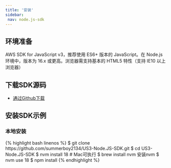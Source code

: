 ```yaml
--- 
title: '安装'
sidebar:
 nav: node.js-sdk
---
```

## 环境准备
AWS SDK for JavaScript v3，推荐使用 ES6+ 版本的 JavaScript。在 Node.js 环境中，版本为 16.x 或更高。浏览器需支持基本的 HTML5 特性（支持 IE10 以上浏览器）

## 下载SDK源码

* [通过Github下载](https://github.com/aws/aws-sdk-js-v3)

## 安装SDK示例

### 本地安装

<div class="copyable" markdown="1">
{% highlight bash linenos %}
$ git clone https://github.com/summerboy2134/US3-Node.JS-SDK.git
$ cd US3-Node.JS-SDK
$ nvm install 18   # Mac可执行 $ brew install nvm 安装nvm
$ nvm use 18
$ npm install
{% endhighlight %}
</div>
